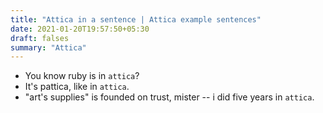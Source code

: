 ```yaml
---
title: "Attica in a sentence | Attica example sentences"
date: 2021-01-20T19:57:50+05:30
draft: falses
summary: "Attica"
---
```

- You know ruby is in `attica`?
- It's pattica, like in `attica`.
- "art's supplies" is founded on trust, mister -- i did five years in `attica`.
                 
